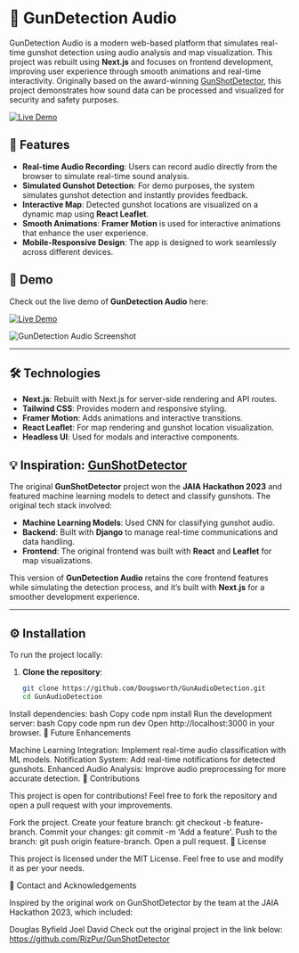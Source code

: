 # 🎯 GunDetection Audio

GunDetection Audio is a modern web-based platform that simulates real-time gunshot detection using audio analysis and map visualization. This project was rebuilt using **Next.js** and focuses on frontend development, improving user experience through smooth animations and real-time interactivity. Originally based on the award-winning [GunShotDetector](https://github.com/RizPur/GunShotDetector), this project demonstrates how sound data can be processed and visualized for security and safety purposes.

[![Live Demo](https://img.shields.io/badge/Live%20Demo-Visit%20Now-blueviolet)](https://your-vercel-link.vercel.app)

## 🚀 Features

- **Real-time Audio Recording**: Users can record audio directly from the browser to simulate real-time sound analysis.
- **Simulated Gunshot Detection**: For demo purposes, the system simulates gunshot detection and instantly provides feedback.
- **Interactive Map**: Detected gunshot locations are visualized on a dynamic map using **React Leaflet**.
- **Smooth Animations**: **Framer Motion** is used for interactive animations that enhance the user experience.
- **Mobile-Responsive Design**: The app is designed to work seamlessly across different devices.

## 📸 Demo

Check out the live demo of **GunDetection Audio** here:

[![Live Demo](https://img.shields.io/badge/Live%20Demo-Visit%20Now-blueviolet)](https://your-vercel-link.vercel.app)

![GunDetection Audio Screenshot](https://your-screenshot-link)

---

## 🛠️ Technologies

- **Next.js**: Rebuilt with Next.js for server-side rendering and API routes.
- **Tailwind CSS**: Provides modern and responsive styling.
- **Framer Motion**: Adds animations and interactive transitions.
- **React Leaflet**: For map rendering and gunshot location visualization.
- **Headless UI**: Used for modals and interactive components.
  
## 💡 Inspiration: [GunShotDetector](https://github.com/RizPur/GunShotDetector)

The original **GunShotDetector** project won the **JAIA Hackathon 2023** and featured machine learning models to detect and classify gunshots. The original tech stack involved:

- **Machine Learning Models**: Used CNN for classifying gunshot audio.
- **Backend**: Built with **Django** to manage real-time communications and data handling.
- **Frontend**: The original frontend was built with **React** and **Leaflet** for map visualizations.

This version of **GunDetection Audio** retains the core frontend features while simulating the detection process, and it’s built with **Next.js** for a smoother development experience.

---

## ⚙️ Installation

To run the project locally:

1. **Clone the repository**:
   ```bash
   git clone https://github.com/Dougsworth/GunAudioDetection.git
   cd GunAudioDetection
Install dependencies:
bash
Copy code
npm install
Run the development server:
bash
Copy code
npm run dev
Open http://localhost:3000 in your browser.
📅 Future Enhancements

Machine Learning Integration: Implement real-time audio classification with ML models.
Notification System: Add real-time notifications for detected gunshots.
Enhanced Audio Analysis: Improve audio preprocessing for more accurate detection.
👥 Contributions

This project is open for contributions! Feel free to fork the repository and open a pull request with your improvements.

Fork the project.
Create your feature branch: git checkout -b feature-branch.
Commit your changes: git commit -m 'Add a feature'.
Push to the branch: git push origin feature-branch.
Open a pull request.
📄 License

This project is licensed under the MIT License. Feel free to use and modify it as per your needs.

🎯 Contact and Acknowledgements

Inspired by the original work on GunShotDetector by the team at the JAIA Hackathon 2023, which included:

Douglas Byfield
Joel
David
Check out the original project in the link below:
https://github.com/RizPur/GunShotDetector

